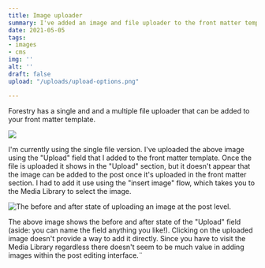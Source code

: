 ```yaml
---
title: Image uploader
summary: I've added an image and file uploader to the front matter template.
date: 2021-05-05
tags:
- images
- cms
img: ''
alt: ''
draft: false
upload: "/uploads/upload-options.png"

---
```

Forestry has a single and and a multiple file uploader that can be added to your front matter template. 

![](/uploads/upload-options.png)

I'm currently using the single file version. I've uploaded the above image using the "Upload" field that I added to the front matter template. Once the file is uploaded it shows in the "Upload" section, but it doesn't appear that the image can be added to the post once it's uploaded in the front matter section. I had to add it use using the "insert image" flow, which takes you to the Media Library to select the image. 

![The before and after state of uploading an image at the post level.](/uploads/upload-before-after.png)

The above image shows the before and after state of the "Upload" field (aside: you can name the field anything you like!). Clicking on the uploaded image doesn't provide a way to add it directly. Since you have to visit the Media Library regardless there doesn't seem to be much value in adding images within the post editing interface.¨